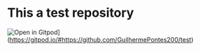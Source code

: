 # This a test repository
![Open in Gitpod](https://gitpod.io/button/open-in-gitpod.svg)](https://gitpod.io/#<https://github.com/GuilhermePontes200/test>)

